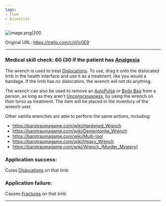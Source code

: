 ```yaml
---
tags:
- Item
- Essential
---
```


![image.png\|200](/Items/Wrench%20-%20Attachments/6718845db30472d958dd7bc3.png)

Original URL: https://trello.com/c/iiI1c0E9

---

### Medical skill check: 60 (30 if the patient has [Analgesia](../Torso/Analgesia.md)

The wrench is used to treat [Dislocations](../Bones/Dislocations.md). To use, drag it onto the dislocated limb in the health interface and use it as a treatment, like you would a bandage. If the limb has no dislocation, the wrench will not do anything.

The wrench can also be used to remove an [AutoPulse](AutoPulse.md) or [Body Bag](Body%20Bag.md) from a person, as long as they aren’t [Unconsciousness](../Head_Brain/Unconsciousness.md), by using the wrench on their torso as treatment. The item will be placed in the inventory of the wrench user.

Other vanilla wrenches are able to perform the same actions, including:

- https://barotraumagame.com/wiki/Hardened_Wrench
- https://barotraumagame.com/wiki/Dementonite_Wrench
- https://barotraumagame.com/wiki/Multi-tool
- https://barotraumagame.com/wiki/Heavy_Wrench
- https://barotraumagame.com/wiki/Wrench_(Murder_Mystery)

### Application success:

Cures [Dislocations](../Bones/Dislocations.md) on that limb

### Application failure:

Causes [Fractures](../Bones/Fractures.md) on that limb

---

